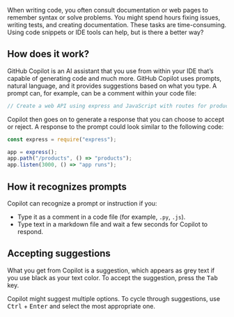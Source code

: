 When writing code, you often consult documentation or web pages to remember syntax or solve problems. You might spend hours fixing issues, writing tests, and creating documentation. These tasks are time-consuming. Using code snippets or IDE tools can help, but is there a better way?

## How does it work?

GitHub Copilot is an AI assistant that you use from within your IDE that’s capable of generating code and much more. GitHub Copilot uses prompts, natural language, and it provides suggestions based on what you type. A prompt can, for example, can be a comment within your code file:

```javascript
// Create a web API using express and JavaScript with routes for products and customers
```

Copilot then goes on to generate a response that you can choose to accept or reject. A response to the prompt could look similar to the following code:

```javascript
const express = require("express");

app = express();
app.path("/products", () => "products");
app.listen(3000, () => "app runs");
```

## How it recognizes prompts

Copilot can recognize a prompt or instruction if you:

- Type it as a comment in a code file (for example, `.py`, `.js`).
- Type text in a markdown file and wait a few seconds for Copilot to respond.

## Accepting suggestions

What you get from Copilot is a suggestion, which appears as grey text if you use black as your text color. To accept the suggestion, press the <kbd>Tab</kbd> key.

Copilot might suggest multiple options. To cycle through suggestions, use <kbd>Ctrl</kbd> + <kbd>Enter</kbd> and select the most appropriate one.
